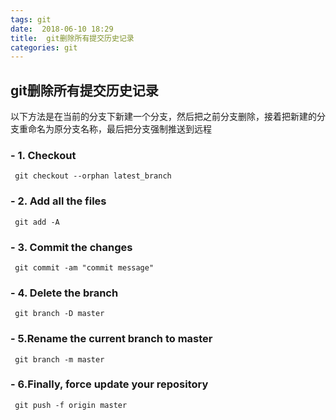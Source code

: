 ```yaml
---
tags: git
date:  2018-06-10 18:29
title:  git删除所有提交历史记录
categories: git
---
```

## git删除所有提交历史记录

以下方法是在当前的分支下新建一个分支，然后把之前分支删除，接着把新建的分支重命名为原分支名称，最后把分支强制推送到远程

### - 1. Checkout
     git checkout --orphan latest_branch
### - 2. Add all the files
     git add -A
### - 3. Commit the changes
     git commit -am "commit message"
 
### - 4. Delete the branch
     git branch -D master
### - 5.Rename the current branch to master
     git branch -m master
### - 6.Finally, force update your repository
     git push -f origin master 